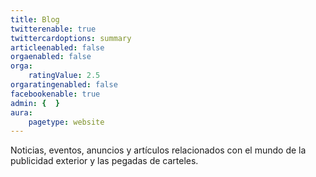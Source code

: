 ```yaml
---
title: Blog
twitterenable: true
twittercardoptions: summary
articleenabled: false
orgaenabled: false
orga:
    ratingValue: 2.5
orgaratingenabled: false
facebookenable: true
admin: {  }
aura:
    pagetype: website
---
```


Noticias, eventos, anuncios y artículos relacionados con el mundo de la publicidad exterior y las pegadas de carteles.